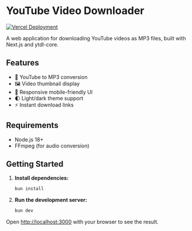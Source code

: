 # YouTube Video Downloader

[![Vercel Deployment](https://img.shields.io/badge/Deployed%20on-Vercel-black?style=flat&logo=vercel)](https://yt-video-download-sq58.vercel.app)

A web application for downloading YouTube videos as MP3 files, built with Next.js and ytdl-core.

## Features
- 🎵 YouTube to MP3 conversion
- 🖼️ Video thumbnail display
- 📱 Responsive mobile-friendly UI
- 🌓 Light/dark theme support
- ⚡ Instant download links

## Requirements
- Node.js 18+
- FFmpeg (for audio conversion)

## Getting Started

1.  **Install dependencies:**
    ```bash
    bun install
    ```

2.  **Run the development server:**
    ```bash
    bun dev
    ```

Open [http://localhost:3000](http://localhost:3000) with your browser to see the result.
